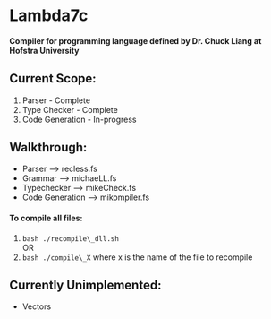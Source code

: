 # Lambda7c 
#### Compiler for programming language defined by Dr. Chuck Liang at Hofstra University


## Current Scope:
1. Parser - Complete
2. Type Checker - Complete
3. Code Generation - In-progress  

## Walkthrough:
- Parser --> recless.fs
- Grammar --> michaeLL.fs
- Typechecker --> mikeCheck.fs
- Code Generation --> mikompiler.fs

#### To compile all files:
1. ```bash ./recompile\_dll.sh```  
OR 
2. ```bash ./compile\_X``` 
 where x is the name of the file to recompile
## Currently Unimplemented:
- Vectors
